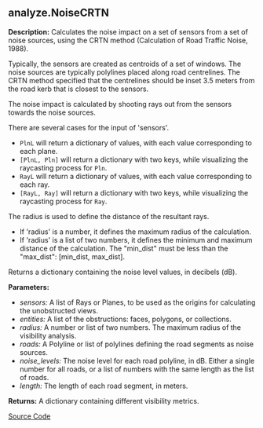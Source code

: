 ## analyze.NoiseCRTN  
  
  
**Description:** Calculates the noise impact on a set of sensors from a set of noise sources, using the CRTN
method (Calculation of Road Traffic Noise, 1988).


Typically, the sensors are created as centroids of a set of windows. The noise sources are
typically polylines placed along road centrelines. The CRTN method specified that the
centrelines should be inset 3.5 meters from the road kerb that is closest to the sensors.


The noise impact is calculated by shooting rays out from the sensors towards the noise sources.


There are several cases for the input of 'sensors'.
- `PlnL` will return a dictionary of values, with each value corresponding to each plane.
- `[PlnL, Pln]` will return a dictionary with two keys, while visualizing the raycasting process for `Pln`.
- `RayL` will return a dictionary of values, with each value corresponding to each ray.
- `[RayL, Ray]` will return a dictionary with two keys, while visualizing the raycasting process for `Ray`.


The radius is used to define the distance of the resultant rays.


- If 'radius' is a number, it defines the maximum radius of the calculation.
- If 'radius' is a list of two numbers, it defines the minimum and maximum distance of the calculation.
The "min_dist" must be less than the "max_dist": [min_dist, max_dist].


Returns a dictionary containing the noise level values, in decibels (dB).

  
  
**Parameters:**  
  * *sensors:* A list of Rays or Planes, to be used as the origins for calculating the unobstructed views.  
  * *entities:* A list of the obstructions: faces, polygons, or collections.  
  * *radius:* A number or list of two numbers. The maximum radius of the visibility analysis.  
  * *roads:* A Polyline or list of polylines defining the road segments as noise sources.  
  * *noise\_levels:* The noise level for each road polyline, in dB. Either a single number for all
roads, or a list of numbers with the same length as the list of roads.  
  * *length:* The length of each road segment, in meters.  
  
**Returns:** A dictionary containing different visibility metrics.  

[Source Code](https://github.com/design-automation/mobius-sim-funcs/blob/main/src/modules/functions/analyze/NoiseCRTN.ts) 